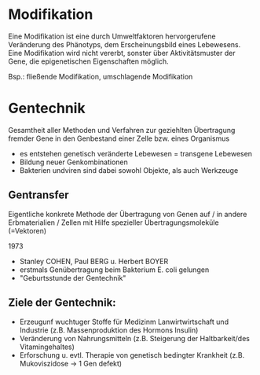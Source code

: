 # Modifikation
Eine Modifikation ist eine durch Umweltfaktoren hervorgerufene Veränderung des Phänotyps, dem Erscheinungsbild eines Lebewesens. Eine Modifikation wird nicht vererbt, sonster über Aktivitätsmuster der Gene, die epigenetischen Eigenschaften möglich.

Bsp.: fließende Modifikation, umschlagende Modifikation

# Gentechnik
Gesamtheit aller Methoden und Verfahren zur geziehlten Übertragung fremder Gene in den Genbestand einer Zelle bzw. eines Organismus

- es entstehen genetisch veränderte Lebewesen = transgene Lebewesen
- Bildung neuer Genkombinationen
- Bakterien undviren sind dabei sowohl Objekte, als auch Werkzeuge

## Gentransfer
Eigentliche konkrete Methode der Übertragung von Genen auf / in andere Erbmaterialien / Zellen mit Hilfe spezieller Übertragungsmoleküle (=Vektoren)

1973
- Stanley COHEN, Paul BERG u. Herbert BOYER
- erstmals Genübertragung beim Bakterium E. coli gelungen
- "Geburtsstunde der Gentechnik"

## Ziele der Gentechnik:
- Erzeugunf wuchtuger Stoffe für Medizinm Lanwirtwirtschaft und Industrie (z.B. Massenproduktion des Hormons Insulin)
- Veränderung von Nahrungsmitteln (z.B. Steigerung der Haltbarkeit/des Vitamingehaltes)
- Erforschung u. evtl. Therapie von genetisch bedingter Krankheit (z.B. Mukoviszidose -> 1 Gen defekt)